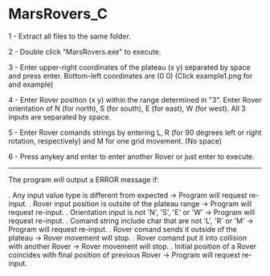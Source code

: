 # MarsRovers_C 

1 - Extract all files to the same folder.

2 - Double click "MarsRovers.exe" to execute.

3 - Enter upper-right coordinates of the plateau (x y) separated by space and press enter. Bottom-left coordinates are (0 0)
(Click example1.png for and example)

4 - Enter Rover position (x y) within the range determined in "3". 
Enter Rover orientation of N (for north), S (for south), E (for east), W (for west).
All 3 inputs are separated by space.

5 - Enter Rover comands strings by entering L, R (for 90 degrees left or right rotation, respectively) and M for one grid movement.
(No space)

6 - Press anykey and enter to enter another Rover or just enter to execute.

----

The program will output a ERROR message if:

. Any input value type is different from expected -> Program will request re-input.
. Rover input position is outsite of the plateau range -> Program will request re-input.
. Orientation input is not 'N', 'S', 'E' or 'W' -> Program will request re-input.
. Comand string include char that are not 'L', 'R' or 'M' -> Program will request re-input.
. Rover comand sends it outside of the plateau -> Rover movement will stop.
. Rover comand put it into collision with another Rover -> Rover movement will stop.
. Initial position of a Rover coincides with final position of previous Rover -> Program will request re-input.